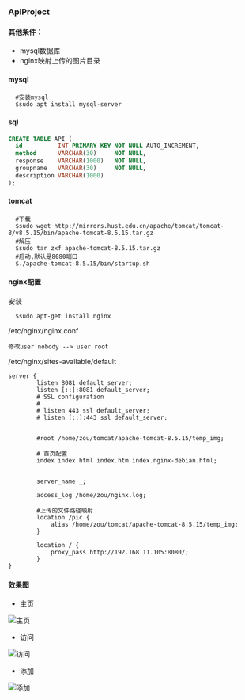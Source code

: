 ### ApiProject
#### 其他条件：
* mysql数据库
* nginx映射上传的图片目录

#### mysql
```
  #安装mysql
  $sudo apt install mysql-server
```

#### sql
```sql
CREATE TABLE API (
  id          INT PRIMARY KEY NOT NULL AUTO_INCREMENT,
  method      VARCHAR(30)     NOT NULL,
  response    VARCHAR(1000)   NOT NULL,
  groupname   VARCHAR(30)     NOT NULL,
  description VARCHAR(1000)
);
```

#### tomcat
```
  #下载
  $sudo wget http://mirrors.hust.edu.cn/apache/tomcat/tomcat-8/v8.5.15/bin/apache-tomcat-8.5.15.tar.gz
  #解压
  $sudo tar zxf apache-tomcat-8.5.15.tar.gz
  #启动,默认是8080端口
  $./apache-tomcat-8.5.15/bin/startup.sh
```

#### nginx配置
安装
```
  $sudo apt-get install nginx
```

/etc/nginx/nginx.conf
```
修改user nobody --> user root
```
/etc/nginx/sites-available/default

```
server {
        listen 8081 default_server;
        listen [::]:8081 default_server;
        # SSL configuration
        #
        # listen 443 ssl default_server;
        # listen [::]:443 ssl default_server;
        

        #root /home/zou/tomcat/apache-tomcat-8.5.15/temp_img;

        # 首页配置
        index index.html index.htm index.nginx-debian.html;


        server_name _;

        access_log /home/zou/nginx.log;

        #上传的文件路径映射             
        location /pic {
            alias /home/zou/tomcat/apache-tomcat-8.5.15/temp_img;
        }
        
        location / {
            proxy_pass http://192.168.11.105:8080/;
        }
}
```




#### 效果图
* 主页

![主页](http://itzyf.qiniudn.com/20170704170534.jpg)
* 访问

![访问](http://itzyf.qiniudn.com/20170704170625.jpg)
* 添加

![添加](http://itzyf.qiniudn.com/20170704170608.jpg)


